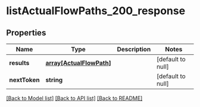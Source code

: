 # listActualFlowPaths_200_response

## Properties
Name | Type | Description | Notes
------------ | ------------- | ------------- | -------------
**results** | [**array[ActualFlowPath]**](ActualFlowPath.md) |  | [default to null]
**nextToken** | **string** |  | [default to null]

[[Back to Model list]](../README.md#documentation-for-models) [[Back to API list]](../README.md#documentation-for-api-endpoints) [[Back to README]](../README.md)


